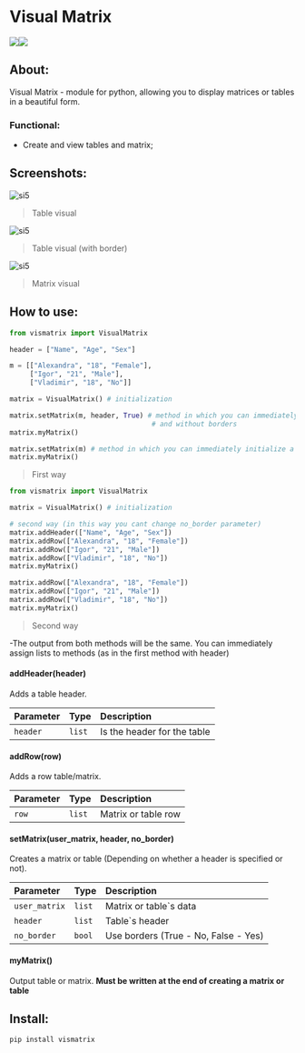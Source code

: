 # Visual Matrix

<img src="https://img.shields.io/badge/vismatrix-0.5-green"/><img src="https://img.shields.io/badge/python-3.7+-blue"/>

## About:

Visual Matrix - module for python, allowing you to display matrices or tables in a beautiful form.

### Functional:

- Create and view tables and matrix;

## Screenshots:
<img src="https://sun9-17.userapi.com/impg/35t9SG9C-tf7DuLms4WoOkewe2vVIoa3NybRKQ/dt42NuuGIug.jpg?size=293x120&quality=96&sign=c1d27e697734cffac0573176622a62ca&type=album" alt="si5"/>

>Table visual

<img src="https://sun9-46.userapi.com/impg/ecfuTnvTRIGqnguk_FdxRGdJYRWPUOMAqe3DdA/pDpnUwACbCw.jpg?size=199x153&quality=96&sign=4291f3bdaf0154f4b470fbfedbfc1a3c&type=album" alt="si5"/>

>Table visual (with border) 

<img src="https://sun9-49.userapi.com/impg/0N59CEwlpFneyIFmnLkTUlXXlhyjXTaCyIIodA/9ZGEdYVwY1s.jpg?size=286x118&quality=96&sign=63552c7f9da7b9f2757aeeaaef78f292&type=album" alt="si5"/>

>Matrix visual

## How to use:

```python
from vismatrix import VisualMatrix

header = ["Name", "Age", "Sex"]

m = [["Alexandra", "18", "Female"],
     ["Igor", "21", "Male"],
     ["Vladimir", "18", "No"]]

matrix = VisualMatrix() # initialization

matrix.setMatrix(m, header, True) # method in which you can immediately initialize a matrix with header 
                                   # and without borders
matrix.myMatrix()

matrix.setMatrix(m) # method in which you can immediately initialize a matrix without header
matrix.myMatrix()
```

>First way

```python
from vismatrix import VisualMatrix

matrix = VisualMatrix() # initialization

# second way (in this way you cant change no_border parameter)
matrix.addHeader(["Name", "Age", "Sex"])
matrix.addRow(["Alexandra", "18", "Female"])
matrix.addRow(["Igor", "21", "Male"])
matrix.addRow(["Vladimir", "18", "No"])
matrix.myMatrix()

matrix.addRow(["Alexandra", "18", "Female"])
matrix.addRow(["Igor", "21", "Male"])
matrix.addRow(["Vladimir", "18", "No"])
matrix.myMatrix()
```

>Second way

-The output from both methods will be the same. You can immediately assign lists to methods (as in the first method with header)

#### addHeader(header)

Adds a table header.

| Parameter | Type     | Description                       |
| :-------- | :------- | :-------------------------------- |
| `header`  | `list` | Is the header for the table |

#### addRow(row)

Adds a row table/matrix.

| Parameter | Type     | Description                       |
| :-------- | :------- | :-------------------------------- |
| `row`      | `list` | Matrix or table row |

#### setMatrix(user_matrix, header, no_border)

Creates a matrix or table (Depending on whether a header is specified or not).

| Parameter | Type     | Description                       |
| :-------- | :------- | :-------------------------------- |
| `user_matrix`      | `list` | Matrix or table`s data |
| `header`      | `list` | Table`s header |
| `no_border`      | `bool` | Use borders (True - No, False - Yes) |

#### myMatrix()

Output table or matrix. **Must be written at the end of creating a matrix or table**

## Install:

```bash
pip install vismatrix
```

